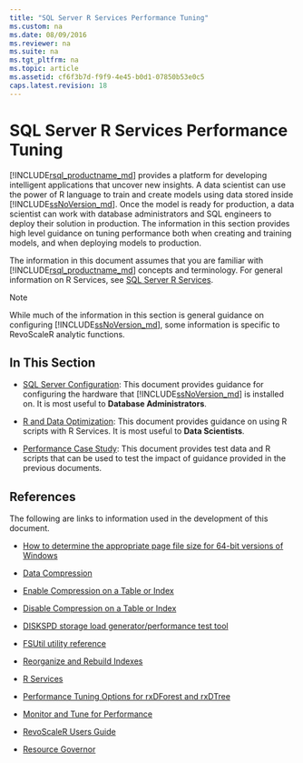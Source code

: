 ```yaml
---
title: "SQL Server R Services Performance Tuning"
ms.custom: na
ms.date: 08/09/2016
ms.reviewer: na
ms.suite: na
ms.tgt_pltfrm: na
ms.topic: article
ms.assetid: cf6f3b7d-f9f9-4e45-b0d1-07850b53e0c5
caps.latest.revision: 18
---
```

# SQL Server R Services Performance Tuning
[!INCLUDE[rsql_productname_md](../../Topics/TopicNameContainA/tokens/rsql_productname_md.md)] provides a platform for developing intelligent applications that uncover new insights. A data scientist can use the power of R language to train and create models using data stored inside [!INCLUDE[ssNoVersion_md](../../Topics/TopicNameContainA/tokens/ssNoVersion_md.md)]. Once the model is ready for production, a data scientist can work with database administrators and SQL engineers to deploy their solution in production. The information in this section provides high level guidance on tuning performance both when creating and training models, and when deploying models to production.

The information in this document assumes that you are familiar with [!INCLUDE[rsql_productname_md](../../Topics/TopicNameContainA/tokens/rsql_productname_md.md)] concepts and terminology. For general information on R Services, see [SQL Server R Services](../../Topics/TopicNameNotContainA/SQL-Server-R-Services.md).

> [!NOTE]
> While much of the information in this section is general guidance on configuring [!INCLUDE[ssNoVersion_md](../../Topics/TopicNameContainA/tokens/ssNoVersion_md.md)], some information is specific to RevoScaleR analytic functions.

## In This Section

* [SQL Server Configuration](../../Topics/TopicNameNotContainA/SQL-Server-Configuration--R-Services-.md): This document provides guidance for configuring the hardware that [!INCLUDE[ssNoVersion_md](../../Topics/TopicNameContainA/tokens/ssNoVersion_md.md)] is installed on. It is most useful to __Database Administrators__.

* [R and Data Optimization](../../Topics/TopicNameNotContainA/R-and-Data-Optimization--R-Services-.md): This document provides guidance on using R scripts with R Services. It is most useful to __Data Scientists__.

* [Performance Case Study](../../Topics/TopicNameNotContainA/Performance-Case-Study--R-Services-.md): This document provides test data and R scripts that can be used to test the impact of guidance provided in the previous documents.

## References

The following are links to information used in the development of this document.

* [How to determine the appropriate page file size for 64-bit versions of Windows](https://support.microsoft.com/kb/2860880)

* [Data Compression](../../Topics/TopicNameNotContainA/Data-Compression.md)

* [Enable Compression on a Table or Index](../../Topics/TopicNameContainA/Enable-Compression-on-a-Table-or-Index.md)

* [Disable Compression on a Table or Index](../../Topics/TopicNameContainA/Disable-Compression-on-a-Table-or-Index.md)

* [DISKSPD storage load generator/performance test tool](https://github.com/microsoft/diskspd)

* [FSUtil utility reference](https://technet.microsoft.com/library/cc753059.aspx)

* [Reorganize and Rebuild Indexes](../../Topics/TopicNameNotContainA/Reorganize-and-Rebuild-Indexes.md)

* [R Services](../../Topics/TopicNameNotContainA/R-Services.md)

* [Performance Tuning Options for rxDForest and rxDTree](https://support.microsoft.com/kb/3104235)

* [Monitor and Tune for Performance](../../Topics/TopicNameNotContainA/Monitor-and-Tune-for-Performance.md)

* [RevoScaleR Users Guide](https://packages.revolutionanalytics.com/doc/7.0.0/win/RevoScaleR_Users_Guide.pdf)

* [Resource Governor](../../Topics/TopicNameNotContainA/Resource-Governor.md)